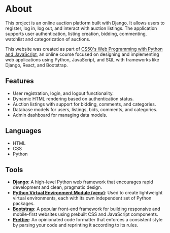# About

This project is an online auction platform built with Django. It allows users to
register, log in, log out, and interact with auction listings. The application
supports user authentication, listing creation, bidding, commenting, watchlist
and categorization of auctions.

This website was created as part of
[CS50's Web Programming with Python and JavaScript](https://pll.harvard.edu/course/cs50s-web-programming-python-and-javascript),
an online course focused on designing and implementing web applications using
Python, JavaScript, and SQL with frameworks like Django, React, and Bootstrap.

## Features

- User registration, login, and logout functionality.
- Dynamic HTML rendering based on authentication status.
- Auction listings with support for bidding, comments, and categories.
- Database models for users, listings, bids, comments, and categories.
- Admin dashboard for managing data models.

## Languages

- HTML
- CSS
- Python

## Tools

- [**Django**](https://www.djangoproject.com/): A high-level Python web
  framework that encourages rapid development and clean, pragmatic design.
- [**Python Virtual Environment Module (venv)**](https://docs.python.org/3/library/venv.html):
  Used to create lightweight virtual environments, each with its own independent
  set of Python packages.
- [**Bootstrap**](https://getbootstrap.com/): A popular front-end framework for
  building responsive and mobile-first websites using prebuilt CSS and
  JavaScript components.
- [**Prettier**](https://prettier.io/): An opinionated code formatter that
  enforces a consistent style by parsing your code and reprinting it according
  to its rules.
